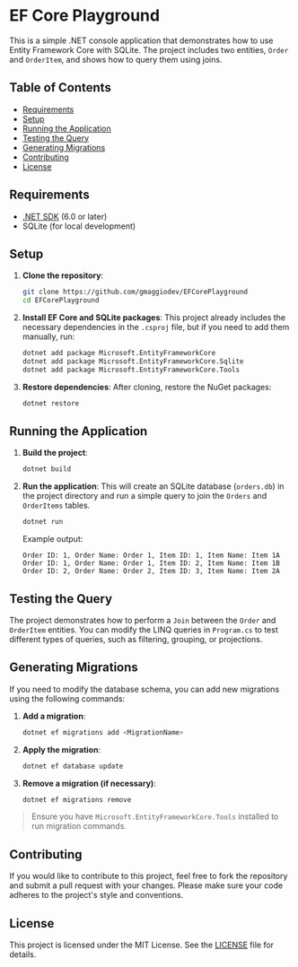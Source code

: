 
# EF Core Playground

This is a simple .NET console application that demonstrates how to use Entity Framework Core with SQLite. The project includes two entities, `Order` and `OrderItem`, and shows how to query them using joins.

## Table of Contents

- [Requirements](#requirements)
- [Setup](#setup)
- [Running the Application](#running-the-application)
- [Testing the Query](#testing-the-query)
- [Generating Migrations](#generating-migrations)
- [Contributing](#contributing)
- [License](#license)

## Requirements

- [.NET SDK](https://dotnet.microsoft.com/download) (6.0 or later)
- SQLite (for local development)

## Setup

1. **Clone the repository**:
   ```bash
   git clone https://github.com/gmaggiodev/EFCorePlayground
   cd EFCorePlayground
   ```

2. **Install EF Core and SQLite packages**:
   This project already includes the necessary dependencies in the `.csproj` file, but if you need to add them manually, run:
   ```bash
   dotnet add package Microsoft.EntityFrameworkCore
   dotnet add package Microsoft.EntityFrameworkCore.Sqlite
   dotnet add package Microsoft.EntityFrameworkCore.Tools
   ```

3. **Restore dependencies**:
   After cloning, restore the NuGet packages:
   ```bash
   dotnet restore
   ```

## Running the Application

1. **Build the project**:
   ```bash
   dotnet build
   ```

2. **Run the application**:
   This will create an SQLite database (`orders.db`) in the project directory and run a simple query to join the `Orders` and `OrderItems` tables.
   ```bash
   dotnet run
   ```

   Example output:
   ```
   Order ID: 1, Order Name: Order 1, Item ID: 1, Item Name: Item 1A
   Order ID: 1, Order Name: Order 1, Item ID: 2, Item Name: Item 1B
   Order ID: 2, Order Name: Order 2, Item ID: 3, Item Name: Item 2A
   ```

## Testing the Query

The project demonstrates how to perform a `Join` between the `Order` and `OrderItem` entities. You can modify the LINQ queries in `Program.cs` to test different types of queries, such as filtering, grouping, or projections.

## Generating Migrations

If you need to modify the database schema, you can add new migrations using the following commands:

1. **Add a migration**:
   ```bash
   dotnet ef migrations add <MigrationName>
   ```

2. **Apply the migration**:
   ```bash
   dotnet ef database update
   ```

3. **Remove a migration (if necessary)**:
   ```bash
   dotnet ef migrations remove
   ```

> Ensure you have `Microsoft.EntityFrameworkCore.Tools` installed to run migration commands.

## Contributing

If you would like to contribute to this project, feel free to fork the repository and submit a pull request with your changes. Please make sure your code adheres to the project's style and conventions.

## License

This project is licensed under the MIT License. See the [LICENSE](LICENSE) file for details.
